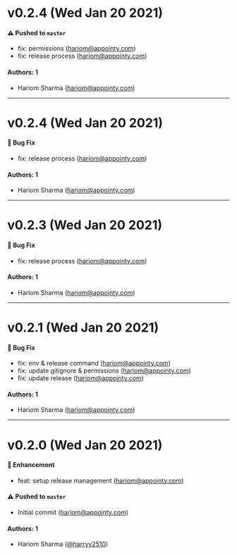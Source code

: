 # v0.2.4 (Wed Jan 20 2021)

#### ⚠️ Pushed to `master`

- fix: permissions (hariom@appointy.com)
- fix: release process (hariom@appointy.com)

#### Authors: 1

- Hariom Sharma (hariom@appointy.com)

---

# v0.2.4 (Wed Jan 20 2021)

#### 🐛 Bug Fix

- fix: release process (hariom@appointy.com)

#### Authors: 1

- Hariom Sharma (hariom@appointy.com)

---

# v0.2.3 (Wed Jan 20 2021)

#### 🐛 Bug Fix

-   fix: release process (hariom@appointy.com)

#### Authors: 1

-   Hariom Sharma (hariom@appointy.com)

---

# v0.2.1 (Wed Jan 20 2021)

#### 🐛 Bug Fix

-   fix: env & release command (hariom@appointy.com)
-   fix: update gitignore & permissions (hariom@appointy.com)
-   fix: update release (hariom@appointy.com)

#### Authors: 1

-   Hariom Sharma (hariom@appointy.com)

---

# v0.2.0 (Wed Jan 20 2021)

#### 🚀 Enhancement

-   feat: setup release management (hariom@appointy.com)

#### ⚠️ Pushed to `master`

-   Initial commit (hariom@appointy.com)

#### Authors: 1

-   Hariom Sharma ([@harryy2510](https://github.com/harryy2510))
